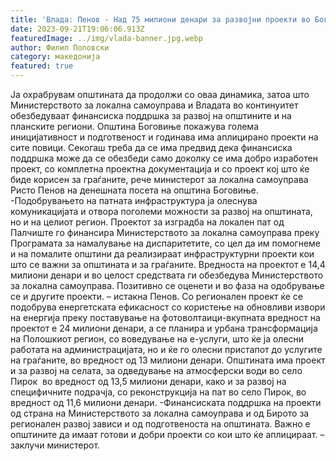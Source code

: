 ```yaml
---
title: 'Влада: Пенов - Над 75 милиони денари за развојни проекти во Боговиње - 21 СЕПТЕМВРИ 2023'
date: 2023-09-21T19:06:06.913Z
featuredImage: ../img/vlada-banner.jpg.webp
author: Филип Поповски
category: македонија
featured: true
---
```

Ја охрабрувам општината да продолжи со оваа динамика, затоа што Министерството за локална самоуправа и Владата во континуитет обезбедуваат финансиска поддршка за развој на општините и на планските региони. Општина Боговиње покажува голема иницијативност и подготвеност и годинава има аплицирано проекти на сите повици.
Секогаш треба да се има предвид дека финансиска поддршка може да се обезбеди само доколку се има добро изработен проект, со комплетна проектна документација и со проект кој што ќе биде корисен за граѓаните, рече министерот за локална самоуправа Ристо Пенов на денешната посета на општина Боговиње.
-Подобрувањето на патната инфраструктура ја олеснува комуникацијата и отвора поголеми можности за развој на општината, но и на целиот регион. Проектот за изградба на локален пат од Палчиште го финансира Министерството за локална самоуправа преку Програмата за намалување на диспаритетите, со цел да им помогнеме и на помалите општини да реализираат инфраструктурни проекти кои што се важни за општината и за граѓаните. Вредноста на проектот е 14,4 милиони денари и во целост средствата ги обезбедува Министерството за локална самоуправа. Позитивно се оценети и во фаза на одобрување се и другите проекти. – истакна Пенов.
Со регионален проект ќе се подобрува енергетската ефикасност со користење на обновливи извори на енергија преку поставување на фотоволтаици-вкупната вредност на проектот е 24 милиони денари, а се планира и урбана трансформација на Полошкиот регион, со воведување на е-услуги, што ќе ја олесни работата на администрацијата, но и ќе го олесни пристапот до услугите на граѓаните, во вредност од 13 милиони денари. Општината има проект и за развој на селата, за одведување на атмосферски води во село Пирок  во вредност од 13,5 милиони денари, како и за развој на специфичните подрачја, со реконструкција на пат во село Пирок, во вредност од 11,6 милиони денари.
-Финансиската поддршка на проекти од страна на Министерството за локална самоуправа и од Бирото за регионален развој зависи и од подготвеноста на општината. Важно е општините да имаат готови и добри проекти со кои што ќе аплицираат. – заклучи министерот. 
